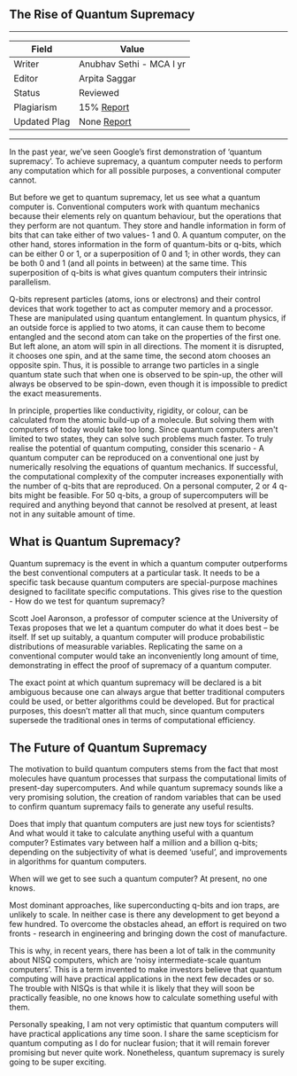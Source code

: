## The Rise of Quantum Supremacy

---
| Field | Value |
|----|----|
| Writer | Anubhav Sethi - MCA I yr|
| Editor | Arpita Saggar |
| Status | Reviewed |
| Plagiarism| 15% [Report](./plag-reports/plag-rise-of-quantum-supremacy.pdf) | 
| Updated Plag | None [Report](./plag-reports/plag-v3-rise-of-quantum-supremacy.pdf)|

---
In the past year, we’ve seen Google’s first demonstration of ‘quantum supremacy’. To achieve supremacy, a quantum computer needs to perform any computation which for all possible purposes, a conventional computer cannot.

But before we get to quantum supremacy, let us see what a quantum computer is. Conventional computers work with quantum mechanics because their elements rely on quantum behaviour, but the operations that they perform are not quantum. They store and handle information in form of bits that can take either of two values- 1 and 0. A quantum computer, on the other hand, stores information in the form of quantum-bits or q-bits, which can be either 0 or 1, or a superposition of 0 and 1; in other words, they can be both 0 and 1 (and all points in between) at the same time. This superposition of q-bits is what gives quantum computers their intrinsic parallelism.

Q-bits represent particles (atoms, ions or electrons) and their control devices that work together to act as computer memory and a processor. These are manipulated using quantum entanglement. In quantum physics, if an outside force is applied to two atoms, it can cause them to become entangled and the second atom can take on the properties of the first one. But left alone, an atom will spin in all directions. The moment it is disrupted, it chooses one spin, and at the same time, the second atom chooses an opposite spin. Thus, it is possible to arrange two particles in a single quantum state such that when one is observed to be spin-up, the other will always be observed to be spin-down, even though it is impossible to predict the exact measurements.

In principle, properties like conductivity, rigidity, or colour, can be calculated from the atomic build-up of a molecule. But solving them with computers of today would take too long. Since quantum computers aren't limited to two states, they can solve such problems much faster. To truly realise the potential of quantum computing, consider this scenario - A quantum computer can be reproduced on a conventional one just by numerically resolving the equations of quantum mechanics. If successful, the computational complexity of the computer increases exponentially with the number of q-bits that are reproduced. On a personal computer, 2 or 4 q-bits might be feasible. For 50 q-bits, a group of supercomputers will be required and anything beyond that cannot be resolved at present, at least not in any suitable amount of time.

## What is Quantum Supremacy?

Quantum supremacy is the event in which a quantum computer outperforms the best conventional computers at a particular task. It needs to be a specific task because quantum computers are special-purpose machines designed to facilitate specific computations. This gives rise to the question - How do we test for quantum supremacy?

Scott Joel Aaronson, a professor of computer science at the University of Texas proposes that we let a quantum computer do what it does best – be itself. If set up suitably, a quantum computer will produce probabilistic distributions of measurable variables. Replicating the same on a conventional computer would take an inconveniently long amount of time, demonstrating in effect the proof of supremacy of a quantum computer.

The exact point at which quantum supremacy will be declared is a bit ambiguous because one can always argue that better traditional computers could be used, or better algorithms could be developed. But for practical purposes, this doesn’t matter all that much, since quantum computers supersede the traditional ones in terms of computational efficiency.

## The Future of Quantum Supremacy

The motivation to build quantum computers stems from the fact that most molecules have quantum processes that surpass the computational limits of present-day supercomputers. And while quantum supremacy sounds like a very promising solution, the creation of random variables that can be used to confirm quantum supremacy fails to generate any useful results. 

Does that imply that quantum computers are just new toys for scientists? And what would it take to calculate anything useful with a quantum computer? Estimates vary between half a million and a billion q-bits; depending on the subjectivity of what is deemed ‘useful’, and improvements in algorithms for quantum computers. 

When will we get to see such a quantum computer? At present, no one knows. 

Most dominant approaches, like superconducting q-bits and ion traps, are unlikely to scale. In neither case is there any development to get beyond a few hundred. To overcome the obstacles ahead, an effort is required on two fronts - research in engineering and bringing down the cost of manufacture.

This is why, in recent years, there has been a lot of talk in the community about NISQ computers, which are ‘noisy intermediate-scale quantum computers’. This is a term invented to make investors believe that quantum computing will have practical applications in the next few decades or so. The trouble with NISQs is that while it is likely that they will soon be practically feasible, no one knows how to calculate something useful with them.

Personally speaking, I am not very optimistic that quantum computers will have practical applications any time soon. I share the same scepticism for quantum computing as I do for nuclear fusion; that it will remain forever promising but never quite work. Nonetheless, quantum supremacy is surely going to be super exciting.
